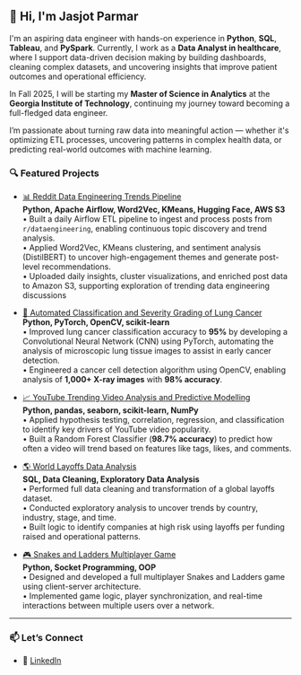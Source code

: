 ## 👋 Hi, I'm Jasjot Parmar

I'm an aspiring data engineer with hands-on experience in **Python**, **SQL**, **Tableau**, and **PySpark**. Currently, I work as a **Data Analyst in healthcare**, where I support data-driven decision making by building dashboards, cleaning complex datasets, and uncovering insights that improve patient outcomes and operational efficiency.

In Fall 2025, I will be starting my **Master of Science in Analytics** at the **Georgia Institute of Technology**, continuing my journey toward becoming a full-fledged data engineer.

I’m passionate about turning raw data into meaningful action — whether it's optimizing ETL processes, uncovering patterns in complex health data, or predicting real-world outcomes with machine learning.


### 🔍 Featured Projects

- [📊 Reddit Data Engineering Trends Pipeline](https://github.com/jasjotp/reddit-tldr-dataengineering)  
  **Python, Apache Airflow, Word2Vec, KMeans, Hugging Face, AWS S3**  
  • Built a daily Airflow ETL pipeline to ingest and process posts from `r/dataengineering`, enabling continuous topic discovery and trend analysis.  
  • Applied Word2Vec, KMeans clustering, and sentiment analysis (DistilBERT) to uncover high-engagement themes and generate post-level recommendations.  
  • Uploaded daily insights, cluster visualizations, and enriched post data to Amazon S3, supporting exploration of trending data engineering discussions
  
- [🧠 Automated Classification and Severity Grading of Lung Cancer](https://github.com/jasjotp/Lung-Cancer-Classification-and-Detection)  
  **Python, PyTorch, OpenCV, scikit-learn**  
  • Improved lung cancer classification accuracy to **95%** by developing a Convolutional Neural Network (CNN) using PyTorch, automating the analysis of microscopic lung tissue images to assist in early cancer detection.  
  • Engineered a cancer cell detection algorithm using OpenCV, enabling analysis of **1,000+ X-ray images** with **98% accuracy**.

- [📈 YouTube Trending Video Analysis and Predictive Modelling](https://github.com/jasjotp/Predicting-YouTube-TrendingVideo-Factors)  
  **Python, pandas, seaborn, scikit-learn, NumPy**  
  • Applied hypothesis testing, correlation, regression, and classification to identify key drivers of YouTube video popularity.  
  • Built a Random Forest Classifier (**98.7% accuracy**) to predict how often a video will trend based on features like tags, likes, and comments.

- [🌎 World Layoffs Data Analysis](https://github.com/jasjotp/world_layoffs_data_analysis)  
  **SQL, Data Cleaning, Exploratory Data Analysis**  
  • Performed full data cleaning and transformation of a global layoffs dataset.  
  • Conducted exploratory analysis to uncover trends by country, industry, stage, and time.  
  • Built logic to identify companies at high risk using layoffs per funding raised and operational patterns.

- [🎮 Snakes and Ladders Multiplayer Game](https://github.com/qiandyq/snakesandladders)  
  **Python, Socket Programming, OOP**  
  • Designed and developed a full multiplayer Snakes and Ladders game using client-server architecture.  
  • Implemented game logic, player synchronization, and real-time interactions between multiple users over a network.

---

### 📫 Let’s Connect

- 📍 [LinkedIn](https://www.linkedin.com/in/jasjotparmar/)
